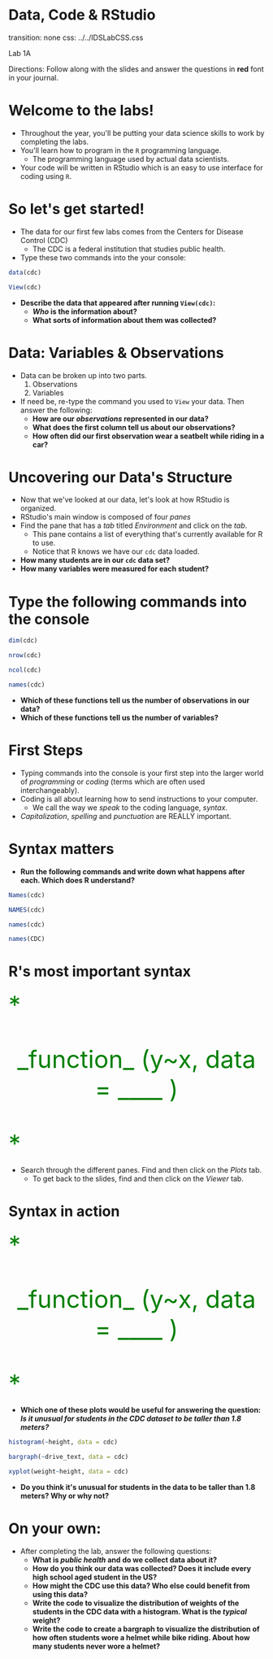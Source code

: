 Data, Code & RStudio
====================
transition: none
css: ../../IDSLabCSS.css

Lab 1A  

Directions: Follow along with the slides and answer the questions in **red** font in your journal.
 


Welcome to the labs!
===================

- Throughout the year, you'll be putting your data science skills to work by completing the labs.
- You'll learn how to program in the `R` programming language.
    - The programming language used by actual data scientists.
- Your code will be written in RStudio which is an easy to use interface for coding using `R`.
 

So let's get started!
=====================

- The data for our first few labs comes from the Centers for Disease Control (CDC)
    - The CDC is a federal institution that studies public health.
- Type these two commands into the your console:


```r
data(cdc)
```

```r
View(cdc)
```
  
- **Describe the data that appeared after running `View(cdc)`:** 
    - **_Who_ is the information about?**
    - **What sorts of information about them was collected?**


Data: Variables & Observations
==============================

- Data can be broken up into two parts. 
    1. Observations
    2. Variables
- If need be, re-type the command you used to `View` your data. Then answer the following:
    - **How are our _observations_ represented in our data?**
    - **What does the first column tell us about our observations?**
    - **How often did our first observation wear a seatbelt while riding in a car?**

Uncovering our Data's Structure
===============================

- Now that we've looked at our data, let's look at how RStudio is organized.
- RStudio's main window is composed of four _panes_
- Find the pane that has a _tab_ titled _Environment_ and click on the _tab_.
    - This pane contains a list of everything that's currently available for R to use.
    - Notice that R knows we have our `cdc` data loaded.
- **How many students are in our `cdc` data set?**
- **How many variables were measured for each student?**

  
Type the following commands into the console
============================================


```r
dim(cdc)
```

```r
nrow(cdc)
```

```r
ncol(cdc)
```

```r
names(cdc)
```

- **Which of these functions tell us the number of observations in our data?**
- **Which of these functions tell us the number of variables?**

First Steps
=========================

- Typing commands into the console is your first step into the larger world of _programming_ or _coding_ (terms which are often used interchangeably).
- Coding is all about learning how to send instructions to your computer.
    - We call the way we _speak_ to the coding language, _syntax_.
- _Capitalization_, _spelling_ and _punctuation_ are REALLY important.

Syntax matters
==============

- **Run the following commands and write down what happens after each. Which does R understand?**


```r
Names(cdc)
```

```r
NAMES(cdc)
```

```r
names(cdc)
```

```r
names(CDC)
```



R's most important syntax
=========================

<font size="7" color="green">
*<p align='center'> _function_ (y~x, data = ____ ) </p>*
</font>

- Search through the different panes. Find and then click on the _Plots_ tab.
    - To get back to the slides, find and then click on the _Viewer_ tab.
    

Syntax in action
================

<font size="7" color="green">
*<p align='center'> _function_ (y~x, data = ____ ) </p>*
</font>

- **Which one of these plots would be useful for answering the question: _Is it unusual for students in the CDC dataset to be taller than 1.8 meters?_**


```r
histogram(~height, data = cdc)
```

```r
bargraph(~drive_text, data = cdc)
```

```r
xyplot(weight~height, data = cdc)
```

- **Do you think it's unusual for students in the data to be taller than 1.8 meters? Why or why not?**


On your own:
===========

- After completing the lab, answer the following questions:
    - **What is _public health_ and do we collect data about it?**
    - **How do you think our data was collected? Does it include every high school aged student in the US?**
    - **How might the CDC use this data? Who else could benefit from using this data?**
    - **Write the code to visualize the distribution of weights of the students in the CDC data with a histogram. What is the _typical_ weight?**
    - **Write the code to create a bargraph to visualize the distribution of how often students wore a helmet while bike riding. About how many students never wore a helmet?**
